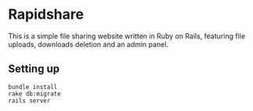 # Rapidshare

This is a simple file sharing website written in Ruby on Rails, featuring file uploads, downloads deletion and an admin panel.

## Setting up

```
bundle install
rake db:migrate
rails server
```
